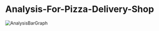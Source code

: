 # Analysis-For-Pizza-Delivery-Shop


![AnalysisBarGraph](https://user-images.githubusercontent.com/35567176/55579018-e72e5500-5734-11e9-947c-924bd5137da4.png)
